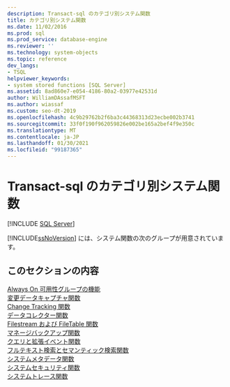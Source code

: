 ```yaml
---
description: Transact-sql のカテゴリ別システム関数
title: カテゴリ別システム関数
ms.date: 11/02/2016
ms.prod: sql
ms.prod_service: database-engine
ms.reviewer: ''
ms.technology: system-objects
ms.topic: reference
dev_langs:
- TSQL
helpviewer_keywords:
- system stored functions [SQL Server]
ms.assetid: 8ad860e7-e054-4186-80a2-03977e42531d
author: WilliamDAssafMSFT
ms.author: wiassaf
ms.custom: seo-dt-2019
ms.openlocfilehash: 4c9b29762b2f6ba3c44368313d23ecbe002b3741
ms.sourcegitcommit: 33f0f190f962059826e002be165a2bef4f9e350c
ms.translationtype: MT
ms.contentlocale: ja-JP
ms.lasthandoff: 01/30/2021
ms.locfileid: "99187365"
---
```

# <a name="system-functions-by-category-for-transact-sql"></a>Transact-sql のカテゴリ別システム関数
[!INCLUDE [SQL Server](../../includes/applies-to-version/sqlserver.md)]

  [!INCLUDE[ssNoVersion](../../includes/ssnoversion-md.md)] には、システム関数の次のグループが用意されています。  
  
## <a name="in-this-section"></a>このセクションの内容  
 [Always On 可用性グループの機能](../../relational-databases/system-functions/always-on-availability-groups-functions-transact-sql.md)  
 [変更データキャプチャ関数](../../relational-databases/system-functions/change-data-capture-functions-transact-sql.md)  
 [Change Tracking 関数](../../relational-databases/system-functions/change-tracking-functions-transact-sql.md)  
 [データコレクター関数](../../relational-databases/system-functions/data-collector-functions-transact-sql.md)  
 [Filestream および FileTable 関数](../../relational-databases/system-functions/filestream-and-filetable-functions-transact-sql.md)  
 [マネージバックアップ関数](../../relational-databases/system-functions/managed-backup-functions-transact-sql.md)  
 [クエリと拡張イベント関数](../../relational-databases/system-functions/sys-fn-get-sql-transact-sql.md)  
 [フルテキスト検索とセマンティック検索関数](../../relational-databases/system-functions/full-text-search-and-semantic-search-functions-transact-sql.md)  
 [システムメタデータ関数](../../relational-databases/system-functions/system-metadata-functions.md)  
 [システムセキュリティ関数](../../relational-databases/system-functions/system-security-functions.md)  
 [システムトレース関数](../../relational-databases/system-functions/system-trace-functions.md)  
  
